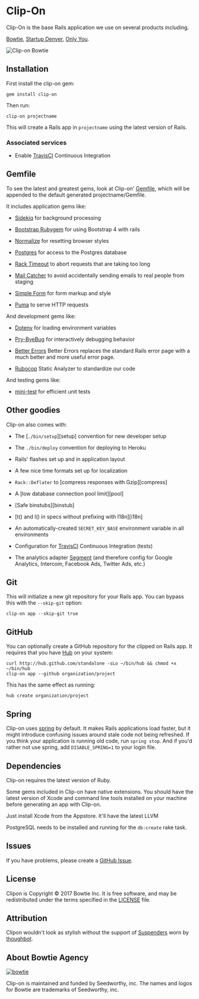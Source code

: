 # Clip-On

Clip-On is the base Rails application we use on several products including.

[Bowtie](https://bowtie.io/), [Startup Denver](https://bowtie.io/portfolio), [Only You](https://bowtie.io/portfolio).

  ![Clip-on Bowtie](https://nxtcloud.me/s/JJAwDnq9MCWTEXA)

## Installation

First install the clip-on gem:

    gem install clip-on

Then run:

    clip-on projectname

This will create a Rails app in `projectname` using the latest version of Rails.

### Associated services

* Enable [TravisCI][travis] Continuous Integration

## Gemfile

To see the latest and greatest gems, look at Clip-on'
[Gemfile](templates/Gemfile.erb), which will be appended to the default
generated projectname/Gemfile.

It includes application gems like:

* [Sidekiq](https://github.com/mperham/sidekiq) for background processing

* [Bootstrap Rubygem](https://github.com/twbs/bootstrap-rubygem) for using Bootstrap 4 with rails

* [Normalize](https://necolas.github.io/normalize.css/) for resetting browser styles

* [Postgres](https://github.com/ged/ruby-pg) for access to the Postgres database

* [Rack Timeout](https://github.com/heroku/rack-timeout) to abort requests that are
  taking too long

* [Mail Catcher](https://github.com/sj26/mailcatcher) to avoid accidentally sending emails to real people from staging

* [Simple Form](https://github.com/plataformatec/simple_form) for form markup
  and style

* [Puma](https://github.com/puma/puma) to serve HTTP requests

And development gems like:
* [Dotenv](https://github.com/bkeepers/dotenv) for loading environment variables

* [Pry-ByeBug](https://github.com/deivid-rodriguez/pry-byebug) for interactively
  debugging behavior

* [Better Errors](https://github.com/charliesome/better_errors) Better Errors replaces the standard Rails error page with a much better and more useful error page.

* [Rubocop](https://github.com/bbatsov/rubocop) Static Analyzer to standardize our code

And testing gems like:

* [mini-test](https://github.com/seattlerb/minitest) for efficient unit tests

## Other goodies

Clip-on also comes with:

* The [`./bin/setup`][setup] convention for new developer setup
* The `./bin/deploy` convention for deploying to Heroku
* Rails' flashes set up and in application layout
* A few nice time formats set up for localization
* `Rack::Deflater` to [compress responses with Gzip][compress]
* A [low database connection pool limit][pool]
* [Safe binstubs][binstub]
* [t() and l() in specs without prefixing with I18n][i18n]
* An automatically-created `SECRET_KEY_BASE` environment variable in all
  environments
* Configuration for [TravisCI][travis] Continuous Integration (tests)



* The analytics adapter [Segment][segment] (and therefore config for Google
  Analytics, Intercom, Facebook Ads, Twitter Ads, etc.)

[travis]: https://travis-ci.com/

[segment]: https://segment.com

## Git

This will initialize a new git repository for your Rails app. You can
bypass this with the `--skip-git` option:

    clip-on app --skip-git true

## GitHub

You can optionally create a GitHub repository for the clipped on Rails app. It
requires that you have [Hub](https://github.com/github/hub) on your system:

    curl http://hub.github.com/standalone -sLo ~/bin/hub && chmod +x ~/bin/hub
    clip-on app --github organization/project

This has the same effect as running:

    hub create organization/project

## Spring

Clip-on uses [spring](https://github.com/rails/spring) by default.
It makes Rails applications load faster, but it might introduce confusing issues
around stale code not being refreshed.
If you think your application is running old code, run `spring stop`.
And if you'd rather not use spring, add `DISABLE_SPRING=1` to your login file.

## Dependencies

Clip-on requires the latest version of Ruby.

Some gems included in Clip-on have native extensions. You should have the latest version of
Xcode and command line tools installed on your machine before generating an app with Clip-on.

Just install Xcode from the Appstore. It'll have the latest LLVM

PostgreSQL needs to be installed and running for the `db:create` rake task.

## Issues

If you have problems, please create a
[GitHub Issue](https://github.com/bowtie-co/clip-on/issues).

## License

Clipon is Copyright © 2017 Bowtie Inc.
It is free software,
and may be redistributed under the terms specified in the [LICENSE] file.

[LICENSE]: LICENSE

## Attribution

Clipon wouldn't look as stylish without the support of [Suspenders](https://github.com/thoughtbot/suspenders) worn by [thoughbot](http://thoughbot.com).

## About Bowtie Agency

[![bowtie][bowtie-logo]][bowtie]

Clip-on is maintained and funded by Seedworthy, inc. The names and logos for Bowtie are trademarks of Seedworthy, inc.

[bowtie]: https://bowtie.io
[bowtie-logo]: https://bowtie.io/img/bt-logo.png
